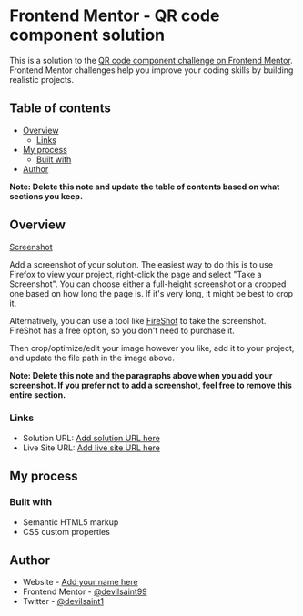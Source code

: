 # Frontend Mentor - QR code component solution

This is a solution to the [QR code component challenge on Frontend Mentor](https://www.frontendmentor.io/challenges/qr-code-component-iux_sIO_H). Frontend Mentor challenges help you improve your coding skills by building realistic projects. 

## Table of contents

- [Overview](#overview)
  - [Links](#links)
- [My process](#my-process)
  - [Built with](#built-with)
- [Author](#author)

**Note: Delete this note and update the table of contents based on what sections you keep.**

## Overview

[Screenshot](https://github.com/devilsaint99/qrcode/blob/main/screenshot.PNG)

Add a screenshot of your solution. The easiest way to do this is to use Firefox to view your project, right-click the page and select "Take a Screenshot". You can choose either a full-height screenshot or a cropped one based on how long the page is. If it's very long, it might be best to crop it.

Alternatively, you can use a tool like [FireShot](https://getfireshot.com/) to take the screenshot. FireShot has a free option, so you don't need to purchase it. 

Then crop/optimize/edit your image however you like, add it to your project, and update the file path in the image above.

**Note: Delete this note and the paragraphs above when you add your screenshot. If you prefer not to add a screenshot, feel free to remove this entire section.**

### Links

- Solution URL: [Add solution URL here](https://github.com/devilsaint99/qrcode)
- Live Site URL: [Add live site URL here](https://startling-chimera-0e0de3.netlify.app/)

## My process

### Built with

- Semantic HTML5 markup
- CSS custom properties





## Author

- Website - [Add your name here](https://www.your-site.com)
- Frontend Mentor - [@devilsaint99](https://www.frontendmentor.io/profile/devilsaint99)
- Twitter - [@devilsaint1](https://twitter.com/devilsaint1)
